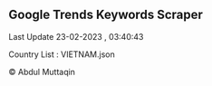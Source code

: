 

## Google Trends Keywords Scraper 
 
Last Update 23-02-2023 , 03:40:43

Country List :
VIETNAM.json



© Abdul Muttaqin 
